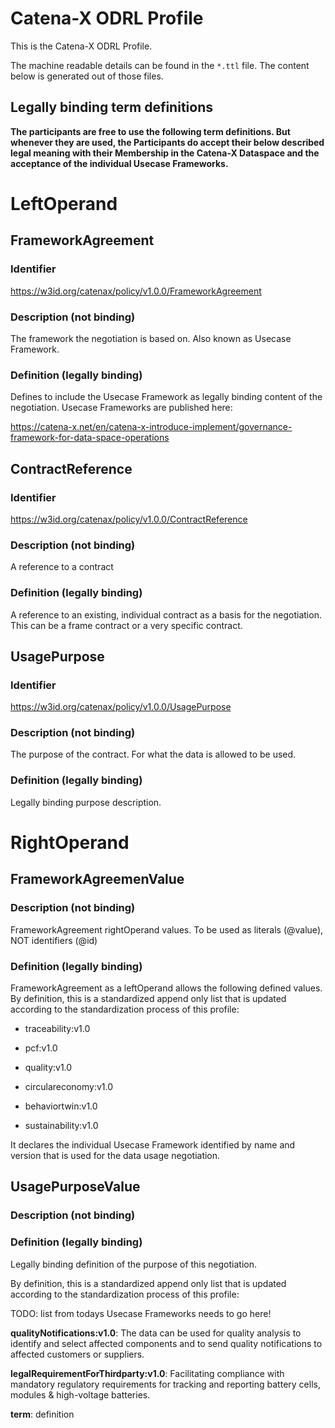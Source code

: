 # Catena-X ODRL Profile
This is the Catena-X ODRL Profile.

The machine readable details can be found in the `*.ttl` file. The content below is generated out of those files.

## Legally binding term definitions
**The participants are free to use the following term definitions. But whenever they are used, the Participants do accept their below described legal meaning with their Membership in the Catena-X Dataspace and the acceptance of the individual Usecase Frameworks.**

# LeftOperand
## FrameworkAgreement
### Identifier
https://w3id.org/catenax/policy/v1.0.0/FrameworkAgreement
### Description (not binding)
The framework the negotiation is based on. Also known as Usecase Framework.
### Definition (legally binding)
Defines to include the Usecase Framework as legally binding content of the negotiation.
Usecase Frameworks are published here:

https://catena-x.net/en/catena-x-introduce-implement/governance-framework-for-data-space-operations

## ContractReference
### Identifier
https://w3id.org/catenax/policy/v1.0.0/ContractReference
### Description (not binding)
A reference to a contract
### Definition (legally binding)
A reference to an existing, individual contract as a basis for the negotiation. This can be a frame contract or a very specific contract.
## UsagePurpose
### Identifier
https://w3id.org/catenax/policy/v1.0.0/UsagePurpose
### Description (not binding)
The purpose of the contract. For what the data is allowed to be used.
### Definition (legally binding)
Legally binding purpose description.

# RightOperand
## FrameworkAgreemenValue
### Description (not binding)
FrameworkAgreement rightOperand values. To be used as literals (@value), NOT identifiers (@id)
### Definition (legally binding)
FrameworkAgreement as a leftOperand allows the following defined values.
By definition, this is a standardized append only list that is updated according to the standardization process of this profile:

- traceability:v1.0

- pcf:v1.0

- quality:v1.0

- circulareconomy:v1.0

- behaviortwin:v1.0

- sustainability:v1.0

It declares the individual Usecase Framework identified by name and version that is used for the data usage negotiation.

## UsagePurposeValue
### Description (not binding)

### Definition (legally binding)
Legally binding definition of the purpose of this negotiation.

By definition, this is a standardized append only list that is updated according to the standardization process of this profile:

TODO: list from todays Usecase Frameworks needs to go here!

**qualityNotifications:v1.0**: The data can be used for quality analysis to identify and select affected components and to send quality notifications to affected customers or suppliers.

**legalRequirementForThirdparty:v1.0**: Facilitating compliance with mandatory regulatory requirements for tracking and reporting battery cells, modules &amp; high-voltage batteries.

**term**: definition

